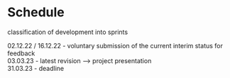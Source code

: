 # Schedule

classification of development into sprints

02.12.22 / 16.12.22 - voluntary submission of the current interim status for feedback <br>
03.03.23 - latest revision --> project presentation <br>
31.03.23 - deadline
